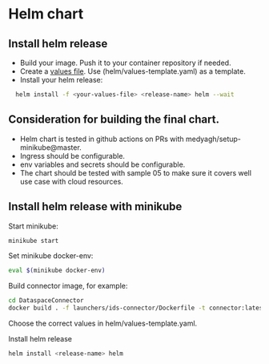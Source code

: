# Helm chart

## Install helm release

- Build your image. Push it to your container repository if needed.
- Create a [values file](https://helm.sh/docs/chart_template_guide/values_files/). Use (helm/values-template.yaml) as a template.
- Install your helm release:

```bash
  helm install -f <your-values-file> <release-name> helm --wait
```

## Consideration for building the final chart.

- Helm chart is tested in github actions on PRs with medyagh/setup-minikube@master.
- Ingress should be configurable.
- env variables and secrets should be configurable.
- The chart should be tested with sample 05 to make sure it covers well use case with cloud resources.

## Install helm release with minikube

Start minikube:

```bash
minikube start
```

Set minikube docker-env:

```bash
eval $(minikube docker-env)
```

Build connector image, for example:

```bash
cd DataspaceConnector
docker build . -f launchers/ids-connector/Dockerfile -t connector:latest
```

Choose the correct values in helm/values-template.yaml.

Install helm release

```bash
helm install <release-name> helm
```
